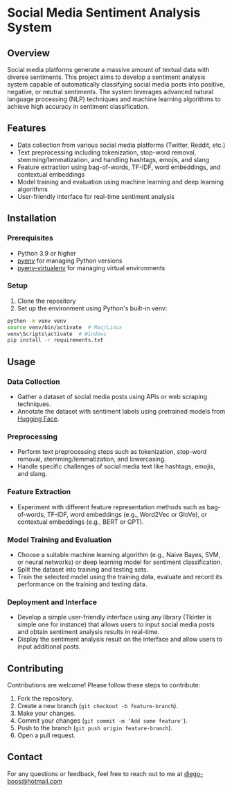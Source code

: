 # Social Media Sentiment Analysis System

## Overview
Social media platforms generate a massive amount of textual data with diverse sentiments. This project aims to develop a sentiment analysis system capable of automatically classifying social media posts into positive, negative, or neutral sentiments. The system leverages advanced natural language processing (NLP) techniques and machine learning algorithms to achieve high accuracy in sentiment classification.

## Features
- Data collection from various social media platforms (Twitter, Reddit, etc.)
- Text preprocessing including tokenization, stop-word removal, stemming/lemmatization, and handling hashtags, emojis, and slang
- Feature extraction using bag-of-words, TF-IDF, word embeddings, and contextual embeddings
- Model training and evaluation using machine learning and deep learning algorithms
- User-friendly interface for real-time sentiment analysis

## Installation

### Prerequisites
- Python 3.9 or higher
- [pyenv](https://github.com/pyenv/pyenv) for managing Python versions
- [pyenv-virtualenv](https://github.com/pyenv/pyenv-virtualenv) for managing virtual environments

### Setup
1. Clone the repository
3. Set up the environment using Python's built-in venv:
```bash
python -m venv venv
source venv/bin/activate  # Mac/Linux
venv\Scripts\activate  # Windows
pip install -r requirements.txt
```

## Usage

### Data Collection
- Gather a dataset of social media posts using APIs or web scraping techniques.
- Annotate the dataset with sentiment labels using pretrained models from [Hugging Face](https://huggingface.co/inference-api).

### Preprocessing
- Perform text preprocessing steps such as tokenization, stop-word removal, stemming/lemmatization, and lowercasing.
- Handle specific challenges of social media text like hashtags, emojis, and slang.

### Feature Extraction
- Experiment with different feature representation methods such as bag-of-words, TF-IDF, word embeddings (e.g., Word2Vec or GloVe), or contextual embeddings (e.g., BERT or GPT).

### Model Training and Evaluation
- Choose a suitable machine learning algorithm (e.g., Naive Bayes, SVM, or neural networks) or deep learning model for sentiment classification.
- Split the dataset into training and testing sets.
- Train the selected model using the training data, evaluate and record its performance on the training and testing data.

### Deployment and Interface
- Develop a simple user-friendly interface using any library (Tkinter is simple one for instance) that allows users to input social media posts and obtain sentiment analysis results in real-time.
- Display the sentiment analysis result on the interface and allow users to input additional posts.

## Contributing
Contributions are welcome! Please follow these steps to contribute:
1. Fork the repository.
2. Create a new branch (`git checkout -b feature-branch`).
3. Make your changes.
4. Commit your changes (`git commit -m 'Add some feature'`).
5. Push to the branch (`git push origin feature-branch`).
6. Open a pull request.

## Contact
For any questions or feedback, feel free to reach out to me at diego-boos@hotmail.com